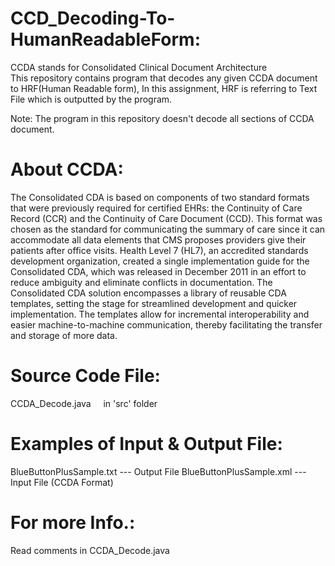 CCD_Decoding-To-HumanReadableForm:
==================================
CCDA stands for Consolidated Clinical Document Architecture <br>
This repository contains program that decodes any given CCDA document to HRF(Human Readable form), 
In this assignment, HRF is referring to Text File which is outputted by the program.

Note: The program in this repository doesn't decode all sections of CCDA document.

About CCDA:
===========
The Consolidated CDA is based on components of two standard formats that were previously required for certified EHRs: 
the Continuity of Care Record (CCR) and the Continuity of Care Document (CCD). This format was chosen as the standard 
for communicating the summary of care since it can accommodate all data elements that CMS proposes providers give their 
patients after office visits. Health Level 7 (HL7), an accredited standards development organization, created a single 
implementation guide for the Consolidated CDA, which was released in December 2011 in an effort to reduce ambiguity and 
eliminate conflicts in documentation.
The Consolidated CDA solution encompasses a library of reusable CDA templates, setting the stage for streamlined 
development and quicker implementation. The templates allow for incremental interoperability and easier 
machine-to-machine communication, thereby facilitating the transfer and storage of more data.

Source Code File:
================= 
CCDA_Decode.java      &nbsp;&nbsp;&nbsp;   in 'src' folder

Examples of Input & Output File:
================================
BlueButtonPlusSample.txt --- Output File
BlueButtonPlusSample.xml --- Input File (CCDA Format)

For more Info.:
===============
Read comments in CCDA_Decode.java
